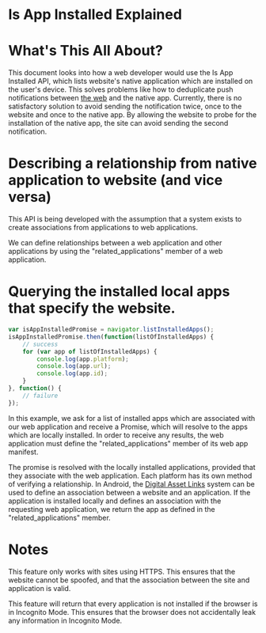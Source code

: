 # Is App Installed Explained

# What's This All About?
This document looks into how a web developer would use the Is App Installed API, which lists website's native application which are installed on the user's device. This solves problems like how to deduplicate push notifications between [the web](https://developers.google.com/web/updates/2015/03/push-notificatons-on-the-open-web) and the native app. Currently, there is no satisfactory solution to avoid sending the notification twice, once to the website and once to the native app. By allowing the website to probe for the installation of the native app, the site can avoid sending the second notification.

# Describing a relationship from native application to website (and vice versa)
This API is being developed with the assumption that a system exists to create associations from applications to web applications.

We can define relationships between a web application and other applications by using the "related_applications" member of a web application.

# Querying the installed local apps that specify the website.

```js
var isAppInstalledPromise = navigator.listInstalledApps();
isAppInstalledPromise.then(function(listOfInstalledApps) {
    // success
    for (var app of listOfInstalledApps) {
        console.log(app.platform);
        console.log(app.url);
        console.log(app.id);
    }
}, function() {
    // failure
});
```

In this example, we ask for a list of installed apps which are associated with our web application and receive a Promise, which will resolve to the apps which are locally installed. In order to receive any results, the web application must define the "related_applications" member of its web app manifest.

The promise is resolved with the locally installed applications, provided that they associate with the web application. Each platform has its own method of verifying a relationship. In Android, the [Digital Asset Links](https://developers.google.com/digital-asset-links/v1/create-statement) system can be used to define an association between a website and an application. If the application is installed locally and defines an association with the requesting web application, we return the app as defined in the "related_applications" member.

# Notes

This feature only works with sites using HTTPS. This ensures that the website cannot be spoofed, and that the association between the site and application is valid.

This feature will return that every application is not installed if the browser is in Incognito Mode. This ensures that the browser does not accidentally leak any information in Incognito Mode.
